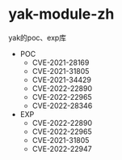 # yak-module-zh
yak的poc、exp库

- POC
  -  CVE-2021-28169
  -  CVE-2021-31805
  -  CVE-2021-34429
  -  CVE-2022-22890
  -  CVE-2022-22965
  -  CVE-2022-28346
- EXP
  - CVE-2022-22890
  - CVE-2022-22965
  - CVE-2021-31805
  - CVE-2022-22947
